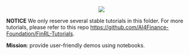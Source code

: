 <div align="center">
<img align="center" src=https://github.com/AI4Finance-Foundation/FinRL/blob/master/figs/FinRL_Tutorials.png>
</div>

**NOTICE**
We only reserve several stable tutorials in this folder. For more tutorials, please refer to this repo https://github.com/AI4Finance-Foundation/FinRL-Tutorials.


**Mission**: provide user-friendly demos using notebooks.
